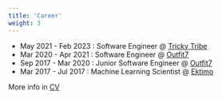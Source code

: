 ```yaml
---
title: 'Career'
weight: 3
---
```


* May 2021 - Feb 2023 : Software Engineer @ [Tricky Tribe](https://trickytribe.com/)
* Mar 2020 - Apr 2021 : Software Engineer @ [Outfit7](https://outfit7.com/)
* Sep 2017 - Mar 2020 : Junior Software Engineer @ [Outfit7](https://outfit7.com/)
* Mar 2017 - Jul 2017 : Machine Learning Scientist @ [Ektimo](https://www.linkedin.com/company/ektimo/?originalSubdomain=si)

More info in [CV](RokKosCV.pdf)
